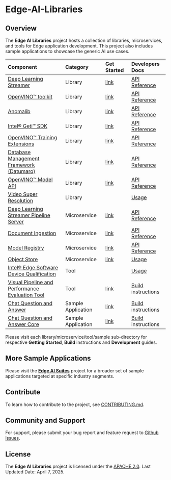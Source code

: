 
# Edge-AI-Libraries

## Overview

The **Edge AI Libraries** project hosts a collection of libraries, microservices, and tools for Edge application development. This project also includes sample applications to showcase the generic AI use cases.

| Component | Category | Get Started | Developers Docs |
|:----------|:---------|:------------|:-----------------|
| [Deep Learning Streamer](libraries/dl-streamer) | Library | [link](https://dlstreamer.github.io/get_started/get_started_index.html) | [API Reference](https://dlstreamer.github.io/elements/elements.html) |
| [OpenVINO™ toolkit](https://github.com/openvinotoolkit/openvino) | Library | [link](https://docs.openvino.ai/2025/index.html) | [API Reference](https://docs.openvino.ai/2025/api/api_reference.html) |
| [Anomalib](https://github.com/open-edge-platform/anomalib) | Library | [link](https://github.com/open-edge-platform/anomalib?tab=readme-ov-file#-introduction) | [API Reference](https://github.com/open-edge-platform/anomalib?tab=readme-ov-file#-training) |
| [Intel&reg; Geti&trade; SDK](https://github.com/open-edge-platform/geti-sdk) | Library | [link](https://github.com/open-edge-platform/geti-sdk?tab=readme-ov-file#getting-started) | [API Reference](https://github.com/open-edge-platform/geti-sdk?tab=readme-ov-file#high-level-api-reference) |
| [OpenVINO™ Training Extensions](https://github.com/open-edge-platform/training_extensions) | Library | [link](https://github.com/open-edge-platform/training_extensions?tab=readme-ov-file#introduction) | [API Reference](https://github.com/open-edge-platform/training_extensions?tab=readme-ov-file#quick-start) |
| [Database Management Framework (Datumaro)](https://github.com/open-edge-platform/datumaro) | Library | [link](https://github.com/open-edge-platform/datumaro?tab=readme-ov-file#features) | [API Reference](https://open-edge-platform.github.io/datumaro/latest/docs/reference/datumaro_module.html) |
| [OpenVINO™ Model API](https://github.com/open-edge-platform/model_api) | Library | [link](https://github.com/open-edge-platform/model_api?tab=readme-ov-file#installation) | [API Reference](https://github.com/open-edge-platform/model_api?tab=readme-ov-file#usage) |
| [Video Super Resolution](https://github.com/OpenVisualCloud/Video-Super-Resolution-Library) | Library |  | [Usage](https://github.com/OpenVisualCloud/Video-Super-Resolution-Library/tree/main/docs) |
| [Deep Learning Streamer Pipeline Server](microservices/dlstreamer-pipeline-server) | Microservice | [link](microservices/dlstreamer-pipeline-server#quick-try-out) | [API Reference](microservices/dlstreamer-pipeline-server/docs/user-guide/api-docs/pipeline-server.yaml) |
| [Document Ingestion](microservices/document-ingestion) | Microservice | [link](microservices/document-ingestion/pgvector/docs/get-started.md) | [API Reference](microservices/document-ingestion/pgvector/docs/dataprep-api.yml) |
| [Model Registry](microservices/model-registry) | Microservice | [link](microservices/model-registry/docs/user-guide/get-started.md) | [API Reference](microservices/model-registry/docs/user-guide/api-docs/openapi.yaml) |
| [Object Store](microservices/object-store) | Microservice |  [link](microservices/object-store/minio-store#configuration) | [Usage](microservices/object-store/minio-store#usage) |
| [Intel&reg; Edge Software Device Qualification](http://edgesoftwarecatalog.intel.com/details/?microserviceType=recipe&microserviceNameForUrl=edge-software-device-qualification) | Tool |  | [Usage](http://edgesoftwarecatalog.intel.com/details/?microserviceType=recipe&microserviceNameForUrl=edge-software-device-qualification) |
| [Visual Pipeline and Performance Evaluation Tool](tools/visual-pipeline-and-platform-evaluation-tool) | Tool | [link](tools/visual-pipeline-and-platform-evaluation-tool/docs/user-guide/get-started.md) | [Build](tools/visual-pipeline-and-platform-evaluation-tool/docs/user-guide/how-to-build-source.md) instructions |
| [Chat Question and Answer](sample-applications/chat-question-and-answer) | Sample Application |  [link](sample-applications/chat-question-and-answer-core/docs/get-started.md) | [Build](sample-applications/chat-question-and-answer/docs/build-from-source.md) instructions |
| [Chat Question and Answer Core](sample-applications/chat-question-and-answer-core) | Sample Application | [link](sample-applications/chat-question-and-answer-core/docs/get-started.md) | [Build](sample-applications/chat-question-and-answer-core/docs/build-from-source.md) instructions |

Please visit each library/microservice/tool/sample sub-directory for respective **Getting Started**, **Build** instructions and **Development** guides.

## More Sample Applications

Please visit the [**Edge AI Suites**](https://github.com/open-edge-platform/edge-ai-suites) project for a broader set of sample applications targeted at specific industry segments.

## Contribute

To learn how to contribute to the project, see [CONTRIBUTING.md](CONTRIBUTING.md).

## Community and Support

For support, please submit your bug report and feature request to [Github Issues](https://github.com/open-edge-platform/edge-ai-libraries/issues).

## License

The **Edge AI Libraries** project is licensed under the [APACHE 2.0](LICENSE).
Last Updated Date: April 7, 2025.


